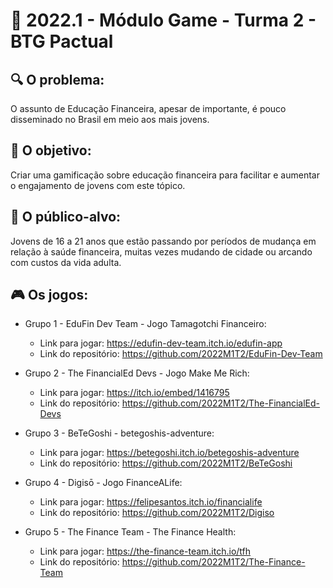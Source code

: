 # 🙋‍ 2022.1 - Módulo Game - Turma 2 - BTG Pactual

## 🔍 O problema:
 O assunto de Educação Financeira, apesar de importante, é pouco disseminado no Brasil em meio aos mais jovens.
 
## 🎯 O objetivo:
Criar uma gamificação sobre educação financeira para facilitar e aumentar o engajamento de jovens com este tópico.

## 🧩 O público-alvo:
Jovens de 16 a 21 anos que estão passando por períodos de mudança em relação à saúde financeira, muitas vezes mudando de cidade ou arcando com custos da vida adulta.

## 🎮 Os jogos:

- Grupo 1 - EduFin Dev Team - Jogo Tamagotchi Financeiro:
  - Link para jogar: https://edufin-dev-team.itch.io/edufin-app
  - Link do repositório: https://github.com/2022M1T2/EduFin-Dev-Team

- Grupo 2 - The FinancialEd Devs - Jogo Make Me Rich:
  - Link para jogar: https://itch.io/embed/1416795
  - Link do repositório: https://github.com/2022M1T2/The-FinancialEd-Devs

- Grupo 3 - BeTeGoshi - betegoshis-adventure:
  - Link para jogar: https://betegoshi.itch.io/betegoshis-adventure
  - Link do repositório: https://github.com/2022M1T2/BeTeGoshi

- Grupo 4 - Digisō - Jogo FinanceALife:
  - Link para jogar: https://felipesantos.itch.io/financialife
  - Link do repositório: https://github.com/2022M1T2/Digiso

- Grupo 5 - The Finance Team - The Finance Health:
  - Link para jogar: https://the-finance-team.itch.io/tfh
  - Link do repositório: https://github.com/2022M1T2/The-Finance-Team
